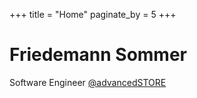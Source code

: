 +++
title = "Home"
paginate_by = 5
+++
# Friedemann Sommer
Software Engineer [@advancedSTORE](https://www.advanced-store.com/)
